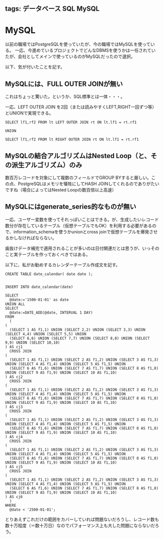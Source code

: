 tags: データベース SQL MySQL
---
# MySQL

以前の職場ではPostgreSQLを使っていたが、今の職場ではMySQLを使っている。
一応、今進めているプロジェクトでどんなDBMSを使うかは一任されていたが、会社としてメインで使っているのがMySQLだったので選択。

以下、気が付いたことを記す。

## MySQLには、FULL OUTER JOINが無い

これはちょっと驚いた。というか、SQL標準とは一体・・・。

一応、LEFT OUTER JOIN を2回（または読みやすくLEFT,RIGHT一回ずつ等）とUNIONで実現できる。

    SELECT lf1,rf2 FROM lt LEFT OUTER JOIN rt ON lt.lf1 = rt.rf1
    
    UNION
    
    SELECT lf1,rf2 FROM lt RIGHT OUTER JOIN rt ON lt.lf1 = rt.rf1

## MySQLの結合アルゴリズムはNested Loop（と、その派生アルゴリズム）のみ

数百万レコードを対象にして複数のフィールドでGROUP BYすると厳しい。この点、PostgreSQLはメモリを犠牲にしてHASH JOINしてくれるのでありがたいですね（場合によってはNested Loopの数百倍以上高速）

## MySQLにはgenerate_series的なものが無い

一応、ユーザー変数を使ってそれっぽいことはできる。が、生成したいレコード数分が存在しているテーブル（仮想テーブルでもOK）を利用する必要があるので、information_schemaを使うかunionとcross joinで仮想テーブルを爆発させるかしなければならない。

歯抜けデータ補完で適用されることが多いのは日付関連だとは思うが、いっそのこと実テーブルを作っておくべきではある。

以下に、私がお勧めするカレンダーテーブル作成文を記す。

    CREATE TABLE date_calendar( date date );

    
    INSERT INTO date_calendar(date)
    
    SELECT
      @date:='1500-01-01' as date
    UNION ALL
    SELECT
      @date:=DATE_ADD(@date, INTERVAL 1 DAY)
    FROM
      (
    (
      (SELECT 1 AS f1,1) UNION (SELECT 2,2) UNION (SELECT 3,3) UNION (SELECT 4,4) UNION (SELECT 5,5) UNION
      (SELECT 6,6) UNION (SELECT 7,7) UNION (SELECT 8,8) UNION (SELECT 9,9) UNION (SELECT 10,10)
    ) AS cj1
      CROSS JOIN
    (
      (SELECT 1 AS f1,1) UNION (SELECT 2 AS f1,2) UNION (SELECT 3 AS f1,3) UNION (SELECT 4 AS f1,4) UNION (SELECT 5 AS f1,5) UNION
      (SELECT 6 AS f1,6) UNION (SELECT 7 AS f1,7) UNION (SELECT 8 AS f1,8) UNION (SELECT 9 AS f1,9) UNION (SELECT 10 AS f1,10)
    ) AS cj2
      CROSS JOIN
    (
      (SELECT 1 AS f1,1) UNION (SELECT 2 AS f1,2) UNION (SELECT 3 AS f1,3) UNION (SELECT 4 AS f1,4) UNION (SELECT 5 AS f1,5) UNION
      (SELECT 6 AS f1,6) UNION (SELECT 7 AS f1,7) UNION (SELECT 8 AS f1,8) UNION (SELECT 9 AS f1,9) UNION (SELECT 10 AS f1,10)
    ) AS cj3
      CROSS JOIN
    (
      (SELECT 1 AS f1,1) UNION (SELECT 2 AS f1,2) UNION (SELECT 3 AS f1,3) UNION (SELECT 4 AS f1,4) UNION (SELECT 5 AS f1,5) UNION
      (SELECT 6 AS f1,6) UNION (SELECT 7 AS f1,7) UNION (SELECT 8 AS f1,8) UNION (SELECT 9 AS f1,9) UNION (SELECT 10 AS f1,10)
    ) AS cj4
      CROSS JOIN
    (
      (SELECT 1 AS f1,1) UNION (SELECT 2 AS f1,2) UNION (SELECT 3 AS f1,3) UNION (SELECT 4 AS f1,4) UNION (SELECT 5 AS f1,5) UNION
      (SELECT 6 AS f1,6) UNION (SELECT 7 AS f1,7) UNION (SELECT 8 AS f1,8) UNION (SELECT 9 AS f1,9) UNION (SELECT 10 AS f1,10)
    ) AS cj5
      CROSS JOIN
    (
      (SELECT 1 AS f1,1) UNION (SELECT 2 AS f1,2) UNION (SELECT 3 AS f1,3) UNION (SELECT 4 AS f1,4) UNION (SELECT 5 AS f1,5) UNION
      (SELECT 6 AS f1,6) UNION (SELECT 7 AS f1,7) UNION (SELECT 8 AS f1,8) UNION (SELECT 9 AS f1,9) UNION (SELECT 10 AS f1,10)
    ) AS cj6
      )
    WHERE
      @date < '2500-01-01';

とりあえずこれだけの範囲をカバーしていれば問題ないだろうし、レコード数も数十万程度（＝数十万日）なのでパフォーマンス上も大した問題にならないだろう。